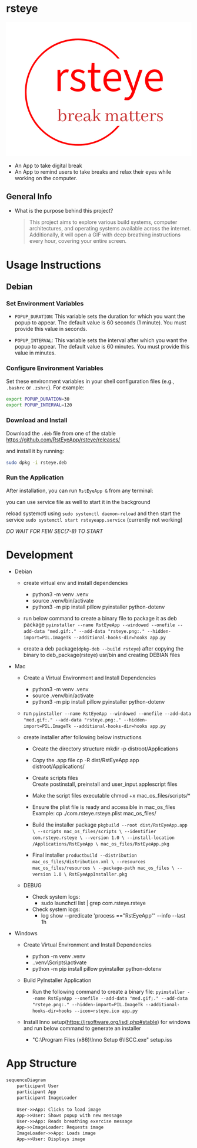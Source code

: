 # rsteye

  ![RstEyeApp](rsteye.png)

  - An App to take digital break
  - An App to remind users to take breaks and relax their eyes while working on the computer.

## General Info 

  - What is the purpose behind this project?
    
    > This project aims to explore various build systems, computer architectures, and operating systems available across the internet. Additionally, it will open a GIF with deep breathing instructions every hour, covering your entire screen.


# Usage Instructions

## Debian

### Set Environment Variables

  - `POPUP_DURATION`: This variable sets the duration for which you want the popup to appear. The default value is 60 seconds (1 minute). You must provide this value in seconds.

  - `POPUP_INTERVAL`: This variable sets the interval after which you want the popup to appear. The default value is 60 minutes. You must provide this value in minutes.

### Configure Environment Variables

  Set these environment variables in your shell configuration files (e.g., `.bashrc` or `.zshrc`). For example:

  ```sh
  export POPUP_DURATION=30
  export POPUP_INTERVAL=120
  ```

### Download and Install

  Download the `.deb` file from one of the stable https://github.com/RstEyeApp/rsteye/releases/ 
  
  and install it by running:

  ```sh
  sudo dpkg -i rsteye.deb
  ```

### Run the Application

  After installation, you can run `RstEyeApp &` from any terminal:
  
  you can use service file as well to start it in the background 

  reload systemctl using `sudo systemctl daemon-reload` and then start the service `sudo systemctl start rsteyeapp.service` (currently not working)

  *DO WAIT FOR FEW SEC(7-8) TO START*


# Development 

  - Debian 

    - create virtual env and install dependencies 
      - python3 -m venv .venv
      - source .venv/bin/activate
      - python3 -m pip install pillow pyinstaller python-dotenv

    - run below command to create a binary file to package it as deb package 
      `pyinstaller --name RstEyeApp --windowed --onefile --add-data "med.gif:." --add-data "rsteye.png:." --hidden-import=PIL.ImageTk --additional-hooks-dir=hooks app.py`    
    
    - create a deb package(`dpkg-deb --build rsteye`) after copying the binary to deb_package(rsteye) usr/bin and creating DEBIAN files  

  - Mac

     - Create a Virtual Environment and Install Dependencies
       - python3 -m venv .venv
       - source .venv/bin/activate
       - python3 -m pip install pillow pyinstaller python-dotenv
  
     - run
       `pyinstaller --name RstEyeApp --windowed --onefile --add-data "med.gif:." --add-data "rsteye.png:." --hidden-import=PIL.ImageTk --additional-hooks-dir=hooks app.py`
     
     - create installer after following below instructions 
        
        - Create the directory structure
        mkdir -p distroot/Applications

        - Copy the .app file
        cp -R dist/RstEyeApp.app distroot/Applications/

        - Create scripts files  
        Create postinstall, preinstall and user_input.applescript files 

        - Make the script files executable
        chmod +x mac_os_files/scripts/* 

        - Ensure the plist file is ready and accessible in mac_os_files
        Example: cp ./com.rsteye.rsteye.plist mac_os_files/

        - Build the installer package
        `pkgbuild --root dist/RstEyeApp.app \
         --scripts mac_os_files/scripts \
         --identifier com.rsteye.rsteye \
         --version 1.0 \
         --install-location /Applications/RstEyeApp \
         mac_os_files/RstEyeApp.pkg`

        - Final installer 
        `productbuild --distribution mac_os_files/distribution.xml \
             --resources mac_os_files/resources \
             --package-path mac_os_files \
             --version 1.0 \
             RstEyeAppInstaller.pkg`

    - DEBUG 
      - Check system logs:
        - sudo launchctl list | grep com.rsteye.rsteye
      - Check system logs:
        - log show --predicate 'process =="RstEyeApp"' --info --last 1h


  - Windows

    - Create Virtual Environment and Install Dependencies
      - python -m venv .venv
      - .\.venv\Scripts\activate
      - python -m pip install pillow pyinstaller python-dotenv

    - Build PyInstaller Application

      - Run the following command to create a binary file:
        `pyinstaller --name RstEyeApp --onefile --add-data "med.gif;." --add-data "rsteye.png:." --hidden-import=PIL.ImageTk --additional-hooks-dir=hooks --icon=rsteye.ico app.py`

    - Install Inno setup(https://jrsoftware.org/isdl.php#stable) for windows and run below command to generate an installer 
      - "C:\Program Files (x86)\Inno Setup 6\ISCC.exe" setup.iss


# App Structure 

```mermaid
sequenceDiagram
    participant User
    participant App
    participant ImageLoader

    User->>App: Clicks to load image
    App->>User: Shows popup with new message
    User->>App: Reads breathing exercise message
    App->>ImageLoader: Requests image
    ImageLoader->>App: Loads image
    App->>User: Displays image
